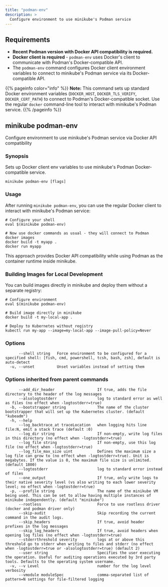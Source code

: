 ```yaml
---
title: "podman-env"
description: >
  Configure environment to use minikube's Podman service
---
```


## Requirements

- **Recent Podman version with Docker API compatibility is required.**
- **Docker client is required** - `podman-env` uses Docker's client to communicate with Podman's Docker-compatible API.
- The `podman-env` command configures Docker client environment variables to connect to minikube's Podman service via its Docker-compatible API.

{{% pageinfo color="info" %}}
**Note:** This command sets up standard Docker environment variables (`DOCKER_HOST`, `DOCKER_TLS_VERIFY`, `DOCKER_CERT_PATH`) to connect to Podman's Docker-compatible socket. Use the regular `docker` command-line tool to interact with minikube's Podman service.
{{% /pageinfo %}}

## minikube podman-env

Configure environment to use minikube's Podman service via Docker API compatibility

### Synopsis

Sets up Docker client env variables to use minikube's Podman Docker-compatible service.

```shell
minikube podman-env [flags]
```

### Usage

After running `minikube podman-env`, you can use the regular Docker client to interact with minikube's Podman service:

```shell
# Configure your shell
eval $(minikube podman-env)

# Now use docker commands as usual - they will connect to Podman
docker images
docker build -t myapp .
docker run myapp
```

This approach provides Docker API compatibility while using Podman as the container runtime inside minikube.

### Building Images for Local Development

You can build images directly in minikube and deploy them without a separate registry:

```shell
# Configure environment
eval $(minikube podman-env)

# Build image directly in minikube
docker build -t my-local-app .

# Deploy to Kubernetes without registry
kubectl run my-app --image=my-local-app --image-pull-policy=Never
```

### Options

```
      --shell string   Force environment to be configured for a specified shell: [fish, cmd, powershell, tcsh, bash, zsh], default is auto-detect
  -u, --unset          Unset variables instead of setting them
```

### Options inherited from parent commands

```
      --add_dir_header                   If true, adds the file directory to the header of the log messages
      --alsologtostderr                  log to standard error as well as files (no effect when -logtostderr=true)
  -b, --bootstrapper string              The name of the cluster bootstrapper that will set up the Kubernetes cluster. (default "kubeadm")
  -h, --help
      --log_backtrace_at traceLocation   when logging hits line file:N, emit a stack trace (default :0)
      --log_dir string                   If non-empty, write log files in this directory (no effect when -logtostderr=true)
      --log_file string                  If non-empty, use this log file (no effect when -logtostderr=true)
      --log_file_max_size uint           Defines the maximum size a log file can grow to (no effect when -logtostderr=true). Unit is megabytes. If the value is 0, the maximum file size is unlimited. (default 1800)
      --logtostderr                      log to standard error instead of files
      --one_output                       If true, only write logs to their native severity level (vs also writing to each lower severity level; no effect when -logtostderr=true)
  -p, --profile string                   The name of the minikube VM being used. This can be set to allow having multiple instances of minikube independently. (default "minikube")
      --rootless                         Force to use rootless driver (docker and podman driver only)
      --skip-audit                       Skip recording the current command in the audit logs.
      --skip_headers                     If true, avoid header prefixes in the log messages
      --skip_log_headers                 If true, avoid headers when opening log files (no effect when -logtostderr=true)
      --stderrthreshold severity         logs at or above this threshold go to stderr when writing to files and stderr (no effect when -logtostderr=true or -alsologtostderr=true) (default 2)
      --user string                      Specifies the user executing the operation. Useful for auditing operations executed by 3rd party tools. Defaults to the operating system username.
  -v, --v Level                          number for the log level verbosity
      --vmodule moduleSpec               comma-separated list of pattern=N settings for file-filtered logging
```


